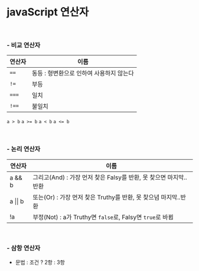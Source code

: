 # javaScript 연산자

<br />

### - 비교 연산자

연산자 | 이름
--|--
`==` | 동등 : 형변환으로 인하여 사용하지 않는다
`!=` | 부등
`===` | 일치
`!==` | 불일치
`a > b`
`a >= b`
`a < b`
`a <= b`

<br />

### - 논리 연산자

연산자 | 이름
--|--
a && b | 그리고(And) : 가장 먼저 찾은 Falsy를 반환, 못 찾으면 마지막..반환
a &#124;&#124; b | 또는(Or) : 가장 먼저 찾은 Truthy를 반환, 못 찾으념 마지막..반환
!a | 부정(Not) : a가 Truthy면 `false`로, Falsy면 `true`로 바뀜

<br />

### - 삼항 연산자

- 문법 : 조건 ? 2항 : 3항
